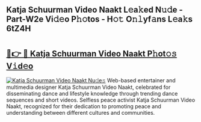 ## Katja Schuurman Video Naakt L𝚎a𝚔ed N𝚞𝚍e - Part-W2e Vi𝚍𝚎o P𝚑𝚘tos - H𝚘𝚝 O𝚗𝚕yf𝚊ns L𝚎a𝚔s 6tZ4H

# <h2><a href="http://kf1c96o.oniu.top/?m=Katja+Schuurman+Video+Naakt">🔗👉 🔴 Katja Schuurman Video Naakt P𝚑ot𝚘𝚜 V𝚒d𝚎o</a></h2>

[![Katja Schuurman Video Naakt Nu𝚍e𝚜](https://i.imgur.com/0qMVB7G.gif)](http://kf1c96o.oniu.top/?m=Katja+Schuurman+Video+Naakt)
Web-based entertainer and multimedia designer Katja Schuurman Video Naakt, celebrated for disseminating dance and lifestyle knowledge through trending dance sequences and short videos. Selfless peace activist Katja Schuurman Video Naakt, recognized for their dedication to promoting peace and understanding between different cultures and communities.  
